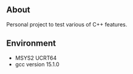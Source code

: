## About

Personal project to test various of C++ features.

## Environment

- MSYS2 UCRT64
- gcc version 15.1.0